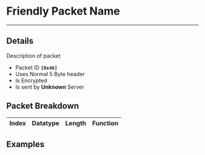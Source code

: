 # Friendly Packet Name #

---


## Details ##

Description of packet
  * Packet ID **`[0x46]`**
  * Uses Normal 5 Byte header
  * Is Encrypted
  * Is sent by **Unknown** Server

## Packet Breakdown ##
| Index | Datatype | Length | Function |
|:------|:---------|:-------|:---------|

## Examples ##